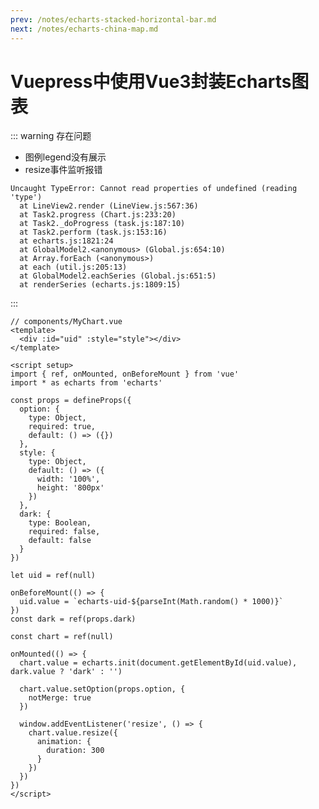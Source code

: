 ```yaml
---
prev: /notes/echarts-stacked-horizontal-bar.md
next: /notes/echarts-china-map.md
---
```

# Vuepress中使用Vue3封装Echarts图表
<!-- <template> -->
  <myChart :option="option"
           :dark="dark" />
<!-- </template> -->

<script setup>
import { ref } from 'vue'

const dark = ref(false)
const option = ref(null)

dark.value = true

option.value = {
  title: {
    text: 'Stacked Area Chart'
  },
  tooltip: {
    trigger: 'axis',
    axisPointer: {
      type: 'cross',
      label: {
        backgroundColor: '#6a7985'
      }
    }
  },
  legend: {
    data: ['Email', 'Union Ads', 'Video Ads', 'Direct', 'Search Engine']
  },
  toolbox: {
    feature: {
      saveAsImage: {}
    }
  },
  grid: {
    left: '3%',
    right: '4%',
    bottom: '3%',
    containLabel: true
  },
  xAxis: [
    {
      type: 'category',
      boundaryGap: false,
      data: ['Mon', 'Tue', 'Wed', 'Thu', 'Fri', 'Sat', 'Sun']
    }
  ],
  yAxis: [
    {
      type: 'value'
    }
  ],
  series: [
    {
      name: 'Email',
      type: 'line',
      stack: 'Total',
      areaStyle: {},
      emphasis: {
        focus: 'series'
      },
      data: [120, 132, 101, 134, 90, 230, 210]
    },
    {
      name: 'Union Ads',
      type: 'line',
      stack: 'Total',
      areaStyle: {},
      emphasis: {
        focus: 'series'
      },
      data: [220, 182, 191, 234, 290, 330, 310]
    },
    {
      name: 'Video Ads',
      type: 'line',
      stack: 'Total',
      areaStyle: {},
      emphasis: {
        focus: 'series'
      },
      data: [150, 232, 201, 154, 190, 330, 410]
    },
    {
      name: 'Direct',
      type: 'line',
      stack: 'Total',
      areaStyle: {},
      emphasis: {
        focus: 'series'
      },
      data: [320, 332, 301, 334, 390, 330, 320]
    },
    {
      name: 'Search Engine',
      type: 'line',
      stack: 'Total',
      label: {
        show: true,
        position: 'top'
      },
      areaStyle: {},
      emphasis: {
        focus: 'series'
      },
      data: [820, 932, 901, 934, 1290, 1330, 1320]
    }
  ]
}
</script>

::: warning 存在问题
- 图例legend没有展示
- resize事件监听报错
```log:no-line-numbers
Uncaught TypeError: Cannot read properties of undefined (reading 'type')
  at LineView2.render (LineView.js:567:36)
  at Task2.progress (Chart.js:233:20)
  at Task2._doProgress (task.js:187:10)
  at Task2.perform (task.js:153:16)
  at echarts.js:1821:24
  at GlobalModel2.<anonymous> (Global.js:654:10)
  at Array.forEach (<anonymous>)
  at each (util.js:205:13)
  at GlobalModel2.eachSeries (Global.js:651:5)
  at renderSeries (echarts.js:1809:15)
```
:::

```vue
// components/MyChart.vue
<template>
  <div :id="uid" :style="style"></div>
</template>

<script setup>
import { ref, onMounted, onBeforeMount } from 'vue'
import * as echarts from 'echarts'

const props = defineProps({
  option: {
    type: Object,
    required: true,
    default: () => ({})
  },
  style: {
    type: Object,
    default: () => ({
      width: '100%',
      height: '800px'
    })
  },
  dark: {
    type: Boolean,
    required: false,
    default: false
  }
})

let uid = ref(null)

onBeforeMount(() => {
  uid.value = `echarts-uid-${parseInt(Math.random() * 1000)}`
})
const dark = ref(props.dark)

const chart = ref(null)

onMounted(() => {
  chart.value = echarts.init(document.getElementById(uid.value), dark.value ? 'dark' : '')

  chart.value.setOption(props.option, {
    notMerge: true
  })

  window.addEventListener('resize', () => {
    chart.value.resize({
      animation: {
        duration: 300
      }
    })
  })
})
</script>
```
